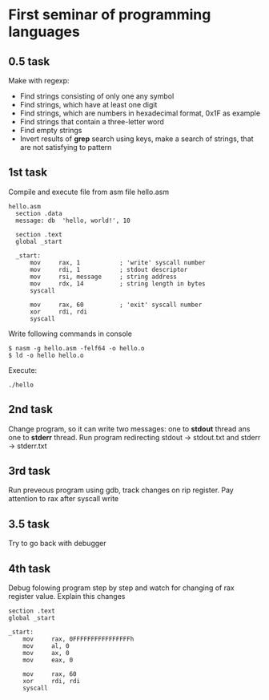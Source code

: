 # First seminar of programming languages
## 0.5 task
Make with regexp:
- Find strings consisting of only one any symbol
- Find strings, which have at least one digit
- Find strings, which are numbers in hexadecimal format, 0x1F as example
- Find strings that contain a three-letter word
- Find empty strings
- Invert results of **grep** search using keys, make a search of strings, that are not satisfying to pattern
## 1st task
Compile and execute file from asm file hello.asm
```
hello.asm 
  section .data
  message: db  'hello, world!', 10

  section .text
  global _start

  _start:
      mov     rax, 1           ; 'write' syscall number
      mov     rdi, 1           ; stdout descriptor
      mov     rsi, message     ; string address
      mov     rdx, 14          ; string length in bytes
      syscall

      mov     rax, 60          ; 'exit' syscall number
      xor     rdi, rdi
      syscall
```
Write following commands in console
```
$ nasm -g hello.asm -felf64 -o hello.o
$ ld -o hello hello.o
```
Execute:
```
./hello
```
## 2nd task
Change program, so it can write two messages: one to **stdout** thread ans one to **stderr** thread. Run program redirecting stdout -> stdout.txt and stderr -> stderr.txt 
## 3rd task
Run preveous program using gdb, track changes on rip register. Pay attention to rax after syscall write
## 3.5 task 
Try to go back with debugger
## 4th task 
Debug folowing program step by step and watch for changing of rax register value. Explain this changes
```
section .text
global _start

_start:
    mov     rax, 0FFFFFFFFFFFFFFFFh
    mov     al, 0
    mov     ax, 0
    mov     eax, 0

    mov     rax, 60
    xor     rdi, rdi
    syscall
```
